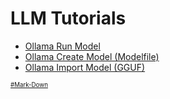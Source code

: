 # LLM Tutorials
* [Ollama Run Model](https://github.com/danishdyna/LLM/blob/main/LLM-RUN.md)
* [Ollama Create Model (Modelfile)](https://github.com/danishdyna/LLM/blob/main/LLM-MODELS.md)
* [Ollama Import Model (GGUF)](https://github.com/danishdyna/LLM/blob/main/LLM-IMPORT.md)

<sub><sub>
[#Mark-Down](https://daringfireball.net/projects/markdown/)
